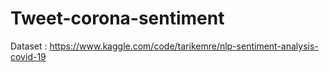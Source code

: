 # Tweet-corona-sentiment

Dataset : https://www.kaggle.com/code/tarikemre/nlp-sentiment-analysis-covid-19
